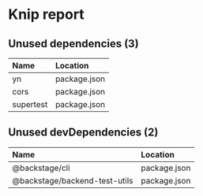 # Knip report

## Unused dependencies (3)

| Name      | Location     |
|:----------|:-------------|
| yn        | package.json |
| cors      | package.json |
| supertest | package.json |

## Unused devDependencies (2)

| Name                          | Location     |
|:------------------------------|:-------------|
| @backstage/cli                | package.json |
| @backstage/backend-test-utils | package.json |

